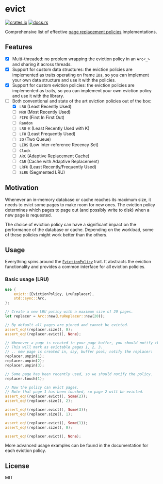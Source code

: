 # evict

[![crates.io](https://img.shields.io/crates/d/evict.svg)](https://crates.io/crates/evict)
[![docs.rs](https://docs.rs/evict/badge.svg)](https://docs.rs/evict)

Comprehensive list of effective
[page replacement policies](https://en.wikipedia.org/wiki/Page_replacement_algorithm)
implementations.

## Features

- [x] Multi-threaded: no problem wrapping the eviction policy in an `Arc<_>` and sharing it across
  threads.
- [x] Support for custom data structures: the eviction policies are implemented as traits operating
  on frame `IDs`, so you can implement your own data structure and use it with the policies.
- [x] Support for custom eviction policies: the eviction policies are implemented as traits, so you
  can implement your own eviction policy and use it with the library.
- [ ] Both conventional and state of the art eviction policies out of the box:
  - [x] `LRU` (Least Recently Used)
  - [ ] `MRU` (Most Recently Used)
  - [ ] `FIFO` (First In First Out)
  - [ ] `Random`
  - [ ] `LRU-K` (Least Recently Used with K)
  - [ ] `LFU` (Least Frequently Used)
  - [ ] `2Q` (Two Queue)
  - [ ] `LIRS` (Low Inter-reference Recency Set)
  - [ ] `Clock`
  - [ ] `ARC` (Adaptive Replacement Cache)
  - [ ] `CAR` (Cache with Adaptive Replacement)
  - [ ] `LRFU` (Least Recently/Frequently Used)
  - [ ] `SLRU` (Segmented LRU)

## Motivation

Whenever an in-memory database or cache reaches its maximum size, it needs to evict some pages to
make room for new ones. The eviction policy determines which pages to page out (and possibly write
to disk) when a new page is requested.

The choice of eviction policy can have a significant impact on the performance of the database or
cache. Depending on the workload, some of these policies might work better than the others.

## Usage

Everything spins around the [`EvictionPolicy`](crate::EvictionPolicy) trait. It abstracts the
eviction functionality and provides a common interface for all eviction policies.

### Basic usage (LRU)

``` rust
use {
    evict::{EvictionPolicy, LruReplacer},
    std::sync::Arc,
};

// Create a new LRU policy with a maximum size of 20 pages.
let replacer = Arc::new(LruReplacer::new(20));

// By default all pages are pinned and cannot be evicted.
assert_eq!(replacer.size(), 0);
assert_eq!(replacer.evict(), None);

// Whenever a page is created in your page buffer, you should notify the policy.
// This will mark as evictable pages 1, 2, 3.
// .. new page is created in, say, buffer pool; notify the replacer:
replacer.unpin(1);
replacer.unpin(2);
replacer.unpin(3);

// Some page has been recently used, so we should notify the policy.
replacer.touch(1);

// Now the policy can evict pages.
// Note that page 1 has been touched, so page 2 will be evicted.
assert_eq!(replacer.evict(), Some(2));
assert_eq!(replacer.size(), 2);

assert_eq!(replacer.evict(), Some(3));
assert_eq!(replacer.size(), 1);

assert_eq!(replacer.evict(), Some(1));
assert_eq!(replacer.size(), 0);

assert_eq!(replacer.evict(), None);
```

More advanced usage examples can be found in the documentation for each eviction policy.

## License

MIT
